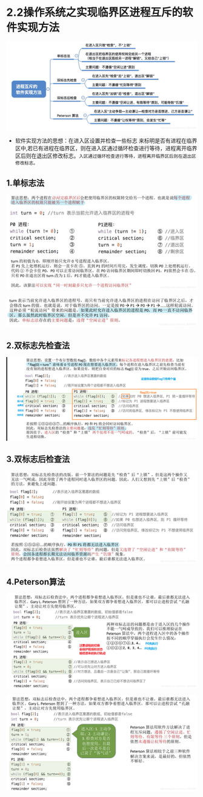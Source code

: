 # 2.2操作系统之实现临界区进程互斥的软件实现方法

![](.\pictures\52f8755dfd0a415e7f2c12bdd272589d.png)

- 软件实现方法的思想：在进入区设置并检查一些标志 来标明是否有进程在临界区中,若已有进程在临界区，则在进入区通过循环检查进行等待，进程离开临界区后则在退出区修改标志。`入区通过循环检查进行等待，进程离开临界区后则在退出区修改标志。`

## 1.单标志法

![](.\pictures\67164ba2874147959a5d8c8f090ea53d.png)

![](.\pictures\44ef61ad15a246304e7efb4ae40e6be8.png)

## 2.双标志先检查法

![](.\pictures\d79aa05dfb0229ff30f56ced130154c9.png)

## 3.双标志后检查法

![](.\pictures\87ca8de55489d7e6145a7fbc95e3187d.png)

## 4.Peterson算法

![](.\pictures\f2394bc57abed9ec287961ab0e45506a.png)

![](.\pictures\57bc68a71ab0025e56e44ee65f71f2f7.png)